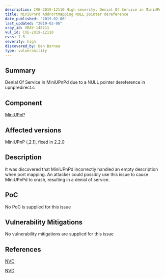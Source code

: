 ```yaml
---
description: CVE-2019-12110 High severity. Denial Of Service in MiniUPnPd due to a NULL pointer dereference in upnpredirect.c
title: MiniUPnPd AddPortMapping NULL pointer dereference
date_published: "2019-02-06"
last_updated: "2019-02-06"
xray_id: XRAY-148211
vul_id: CVE-2019-12110
cvss: 7.5
severity: high
discovered_by: Ben Barnea
type: vulnerability
---
```

## Summary
Denial Of Service in MiniUPnPd due to a NULL pointer dereference in upnpredirect.c

## Component

[MiniUPnP](http://miniupnp.free.fr/)

## Affected versions

MiniUPnP (,2.1], fixed in 2.2.0

## Description

It was discovered that MiniUPnPd incorrectly handled an empty description
when port mapping. An attacker could possibly use this issue to cause
MiniUPnPd to crash, resulting in a denial of service.

## PoC

No PoC is supplied for this issue

## Vulnerability Mitigations

No vulnerability mitigations are supplied for this issue

## References


[NVD](https://nvd.nist.gov/vuln/detail/CVE-2019-12110)


[NVD](https://nvd.nist.gov/vuln/detail/CVE-2019-12110)